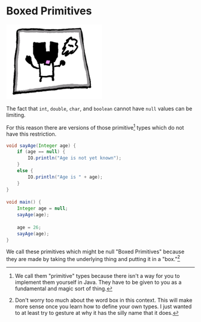 # Boxed Primitives


<img src="/boxed_primitives/header.png" height="200px"/>

The fact that `int`, `double`, `char`, and `boolean` cannot have `null` values
can be limiting.

For this reason there are versions of those primitive[^primitive] types which do not have this restriction.

```java
void sayAge(Integer age) {
    if (age == null) {
        IO.println("Age is not yet known");
    }
    else {
        IO.println("Age is " + age);
    }
}

void main() {
    Integer age = null;
    sayAge(age);

    age = 26;
    sayAge(age);
}
```

We call these primitives which might be null "Boxed Primitives" because they are made by taking
the underlying thing and putting it in a "box."[^boxing]


[^primitive]: We call them "primitive" types because there isn't a way for you to implement them yourself in Java. They have to be given to you as a fundamental and magic sort of thing.

[^boxing]: Don't worry too much about the word box in this context. This will make more sense once you learn how to define your own types. I just wanted to at least try to gesture at why it has the silly name that it does.
